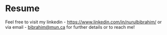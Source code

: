 # Resume
Feel free to visit my linkedin - https://www.linkedin.com/in/nurulbibrahim/ or via email - bibrahim@mun.ca for further details or to reach me!
